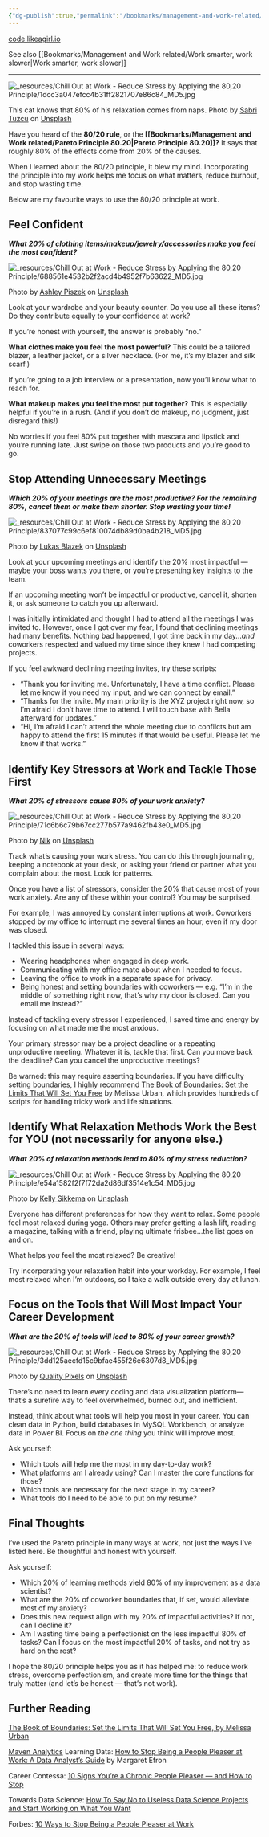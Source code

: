 ```yaml
---
{"dg-publish":true,"permalink":"/bookmarks/management-and-work-related/chill-out-at-work-reduce-stress-by-applying-the-80-20-principle/","tags":["lifehack","productivity","technique","work"]}
---
```



[code.likeagirl.io](https://code.likeagirl.io/chill-out-at-work-reduce-stress-by-applying-the-80-20-principle-f1c9cd27bb0e)

See also [[Bookmarks/Management and Work related/Work smarter, work slower\|Work smarter, work slower]]

---

![_resources/Chill Out at Work - Reduce Stress by Applying the 80,20 Principle/1dcc3a047efcc4b31ff2821707e86c84_MD5.jpg](/img/user/_resources/Chill%20Out%20at%20Work%20-%20Reduce%20Stress%20by%20Applying%20the%2080,20%20Principle/1dcc3a047efcc4b31ff2821707e86c84_MD5.jpg)

This cat knows that 80% of his relaxation comes from naps. Photo by [Sabri Tuzcu](https://unsplash.com/@sabrituzcu?utm_source=medium&utm_medium=referral) on [Unsplash](https://unsplash.com/?utm_source=medium&utm_medium=referral)

Have you heard of the **80/20 rule**, or the **[[Bookmarks/Management and Work related/Pareto Principle 80.20\|Pareto Principle 80.20]]?** It says that roughly 80% of the effects come from 20% of the causes.

When I learned about the 80/20 principle, it blew my mind. Incorporating the principle into my work helps me focus on what matters, reduce burnout, and stop wasting time.

Below are my favourite ways to use the 80/20 principle at work.

## Feel Confident

**_What 20% of clothing items/makeup/jewelry/accessories make you feel the most confident?_**

![_resources/Chill Out at Work - Reduce Stress by Applying the 80,20 Principle/688561e4532b2f2acd4b4952f7b63622_MD5.jpg](/img/user/_resources/Chill%20Out%20at%20Work%20-%20Reduce%20Stress%20by%20Applying%20the%2080,20%20Principle/688561e4532b2f2acd4b4952f7b63622_MD5.jpg)

Photo by [Ashley Piszek](https://unsplash.com/@missswiss?utm_source=medium&utm_medium=referral) on [Unsplash](https://unsplash.com/?utm_source=medium&utm_medium=referral)

Look at your wardrobe and your beauty counter. Do you use all these items? Do they contribute equally to your confidence at work?

If you’re honest with yourself, the answer is probably “no.”

**What clothes make you feel the most powerful?** This could be a tailored blazer, a leather jacket, or a silver necklace. (For me, it’s my blazer and silk scarf.)

If you’re going to a job interview or a presentation, now you’ll know what to reach for.

**What makeup makes you feel the most put together?** This is especially helpful if you’re in a rush. (And if you don’t do makeup, no judgment, just disregard this!)

No worries if you feel 80% put together with mascara and lipstick and you’re running late. Just swipe on those two products and you’re good to go.

## Stop Attending Unnecessary Meetings

**_Which 20% of your meetings are the most productive? For the remaining 80%, cancel them or make them shorter. Stop wasting your time!_**

![_resources/Chill Out at Work - Reduce Stress by Applying the 80,20 Principle/837077c99c6ef810074db89d0ba4b218_MD5.jpg](/img/user/_resources/Chill%20Out%20at%20Work%20-%20Reduce%20Stress%20by%20Applying%20the%2080,20%20Principle/837077c99c6ef810074db89d0ba4b218_MD5.jpg)

Photo by [Lukas Blazek](https://unsplash.com/@goumbik?utm_source=medium&utm_medium=referral) on [Unsplash](https://unsplash.com/?utm_source=medium&utm_medium=referral)

Look at your upcoming meetings and identify the 20% most impactful — maybe your boss wants you there, or you’re presenting key insights to the team.

If an upcoming meeting won’t be impactful or productive, cancel it, shorten it, or ask someone to catch you up afterward.

I was initially intimidated and thought I had to attend all the meetings I was invited to. However, once I got over my fear, I found that declining meetings had many benefits. Nothing bad happened, I got time back in my day…_and_ coworkers respected and valued my time since they knew I had competing projects.

If you feel awkward declining meeting invites, try these scripts:

- “Thank you for inviting me. Unfortunately, I have a time conflict. Please let me know if you need my input, and we can connect by email.”
- “Thanks for the invite. My main priority is the XYZ project right now, so I’m afraid I don’t have time to attend. I will touch base with Bella afterward for updates.”
- “Hi, I’m afraid I can’t attend the whole meeting due to conflicts but am happy to attend the first 15 minutes if that would be useful. Please let me know if that works.”

## Identify Key Stressors at Work and Tackle Those First

**_What 20% of stressors cause 80% of your work anxiety?_**

![_resources/Chill Out at Work - Reduce Stress by Applying the 80,20 Principle/71c6b6c79b67cc277b577a9462fb43e0_MD5.jpg](/img/user/_resources/Chill%20Out%20at%20Work%20-%20Reduce%20Stress%20by%20Applying%20the%2080,20%20Principle/71c6b6c79b67cc277b577a9462fb43e0_MD5.jpg)

Photo by [Nik](https://unsplash.com/@helloimnik?utm_source=medium&utm_medium=referral) on [Unsplash](https://unsplash.com/?utm_source=medium&utm_medium=referral)

Track what’s causing your work stress. You can do this through journaling, keeping a notebook at your desk, or asking your friend or partner what you complain about the most. Look for patterns.

Once you have a list of stressors, consider the 20% that cause most of your work anxiety. Are any of these within your control? You may be surprised.

For example, I was annoyed by constant interruptions at work. Coworkers stopped by my office to interrupt me several times an hour, even if my door was closed.

I tackled this issue in several ways:

- Wearing headphones when engaged in deep work.
- Communicating with my office mate about when I needed to focus.
- Leaving the office to work in a separate space for privacy.
- Being honest and setting boundaries with coworkers — e.g. “I’m in the middle of something right now, that’s why my door is closed. Can you email me instead?”

Instead of tackling every stressor I experienced, I saved time and energy by focusing on what made me the most anxious.

Your primary stressor may be a project deadline or a repeating unproductive meeting. Whatever it is, tackle that first. Can you move back the deadline? Can you cancel the unproductive meetings?

Be warned: this may require asserting boundaries. If you have difficulty setting boundaries, I highly recommend [The Book of Boundaries: Set the Limits That Will Set You Free](https://www.amazon.com/Book-Boundaries-Limits-That-Will/dp/0593448707) by Melissa Urban, which provides hundreds of scripts for handling tricky work and life situations.

## Identify What Relaxation Methods Work the Best for YOU (not necessarily for anyone else.)

**_What 20% of relaxation methods lead to 80% of my stress reduction?_**

![_resources/Chill Out at Work - Reduce Stress by Applying the 80,20 Principle/e54a1582f2f7f72da2d86df3514e1c54_MD5.jpg](/img/user/_resources/Chill%20Out%20at%20Work%20-%20Reduce%20Stress%20by%20Applying%20the%2080,20%20Principle/e54a1582f2f7f72da2d86df3514e1c54_MD5.jpg)

Photo by [Kelly Sikkema](https://unsplash.com/@kellysikkema?utm_source=medium&utm_medium=referral) on [Unsplash](https://unsplash.com/?utm_source=medium&utm_medium=referral)

Everyone has different preferences for how they want to relax. Some people feel most relaxed during yoga. Others may prefer getting a lash lift, reading a magazine, talking with a friend, playing ultimate frisbee…the list goes on and on.

What helps _you_ feel the most relaxed? Be creative!

Try incorporating your relaxation habit into your workday. For example, I feel most relaxed when I’m outdoors, so I take a walk outside every day at lunch.

## Focus on the Tools that Will Most Impact Your Career Development

**_What are the 20% of tools will lead to 80% of your career growth?_**

![_resources/Chill Out at Work - Reduce Stress by Applying the 80,20 Principle/3dd125aecfd15c9bfae455f26e6307d8_MD5.jpg](/img/user/_resources/Chill%20Out%20at%20Work%20-%20Reduce%20Stress%20by%20Applying%20the%2080,20%20Principle/3dd125aecfd15c9bfae455f26e6307d8_MD5.jpg)

Photo by [Quality Pixels](https://unsplash.com/@qualitiepixelz?utm_source=medium&utm_medium=referral) on [Unsplash](https://unsplash.com/?utm_source=medium&utm_medium=referral)

There’s no need to learn every coding and data visualization platform—that’s a surefire way to feel overwhelmed, burned out, and inefficient.

Instead, think about what tools will help you most in your career. You can clean data in Python, build databases in MySQL Workbench, or analyze data in Power BI. Focus on _the one thing_ you think will improve most.

Ask yourself:

- Which tools will help me the most in my day-to-day work?
- What platforms am I already using? Can I master the core functions for those?
- Which tools are necessary for the next stage in my career?
- What tools do I need to be able to put on my resume?

## Final Thoughts

I’ve used the Pareto principle in many ways at work, not just the ways I’ve listed here. Be thoughtful and honest with yourself.

Ask yourself:

- Which 20% of learning methods yield 80% of my improvement as a data scientist?
- What are the 20% of coworker boundaries that, if set, would alleviate most of my anxiety?
- Does this new request align with my 20% of impactful activities? If not, can I decline it?
- Am I wasting time being a perfectionist on the less impactful 80% of tasks? Can I focus on the most impactful 20% of tasks, and not try as hard on the rest?

I hope the 80/20 principle helps you as it has helped me: to reduce work stress, overcome perfectionism, and create more time for the things that truly matter (and let’s be honest — that’s not work).

## Further Reading

[The Book of Boundaries: Set the Limits That Will Set You Free, by Melissa Urban](https://www.amazon.com/Book-Boundaries-Limits-That-Will/dp/0593448707)

[Maven Analytics](https://medium.com/u/f9f792defbba?source=post_page---user_mention--f1c9cd27bb0e--------------------------------) Learning Data: [How to Stop Being a People Pleaser at Work: A Data Analyst’s Guide](https://medium.com/learning-data/how-to-stop-being-a-people-pleaser-at-work-a-data-analysts-guide-f110babd296c) by Margaret Efron

Career Contessa: [10 Signs You’re a Chronic People Pleaser — and How to Stop](https://www.careercontessa.com/advice/people-pleaser/)

Towards Data Science: [How To Say No to Useless Data Science Projects and Start Working on What You Want](https://towardsdatascience.com/how-to-say-no-to-projects-d6f88641ab3c)

Forbes: [10 Ways to Stop Being a People Pleaser at Work](https://www.forbes.com/sites/carolinecastrillon/2022/07/06/10-ways-to-stop-being-a-people-pleaser-at-work/?sh=19e552fc2c36)
